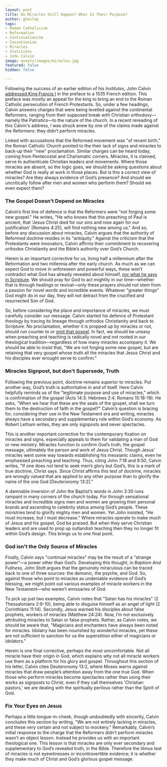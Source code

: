 ```yaml
---
layout: post
title: Do Miracles Still Happen? What Is Their Purpose?
author: gheslop
tags:
- Roman Catholicism
- Reformation
- Continuationism
- Cessationism
- Miracles
- Institutes
- John Calvin
image: assets/images/miracles.jpg
featured: false
hidden: false

---
```

Following the success of an earlier edition of his _Institutes_, John Calvin [addressed King Francis I](https://reformed.org/master/index.html?mainframe=/books/institutes/totheking.html "Preface (full text)") in the preface to a 1535 French edition. This preface was mostly an appeal for the king to bring an end to the Roman Catholic persecution of French Protestants. So, under a few headings, Calvin answers charges that were being levelled against the continental Reformers, ranging from their supposed break with Christian orthodoxy—namely the Patristics—to the nature of the church. In a recent rereading of this Calvin's address, I was struck anew by one of the claims made against the Reformers: they didn’t perform miracles.

Linked with accusations that the Reformed movement was "of recent birth," the Roman Catholic Church pointed to the their lack of signs and miracles to back-up their "new" proclamation. Similar charges can be heard today, coming from Pentecostal and Charismatic corners. Miracles, it is claimed, serve to authenticate Christian leaders and movements. Where those miracles are absent, so the logic goes, we should be asking questions about whether God is really at work in those places. But is this a correct view of miracles? Are they always evidence of God’s presence? And should we uncritically follow after men and women who perform them? Should we even expect them?

### The Gospel Doesn’t Depend on Miracles

Calvin’s first line of defence is that the Reformers were "not forging some new gospel." He writes, "He who knows that this preaching of Paul is ancient, that 'Jesus Christ died for our sins and rose again for our justification' \[Romans 4:25\], will find nothing new among us." And so, before any discussion about miracles, Calvin argues that the authority of Reformed doctrine resides in its "antiquity." Against the criticism that the Protestants were innovators, Calvin affirms their commitment to recovering orthodox Christianity and the Bible’s authority over God’s Church.

Herein is an important corrective for us, living half a millennium after the Reformation and two millennia after the early church. As much as we can expect God to move in unforeseen and powerful ways, these won’t contradict what God has already revealed about himself, [nor what he says in Scripture](https://rekindle.co.za/content/john-calvin-on-scripture-the-letter-killeth/ '"The letter killeth"'). We should pray for God to act mightily in our time—whether that is through healings or revival—only these prayers should not stem from a passion for novel words and incredible events. Whatever "greater things" God might do in our day, they will not detract from the crucified and resurrected Son of God.

So, before considering the place and importance of miracles, we must carefully consider our message. Calvin started his defence of Protestant theology by tracing its lineage through orthodox Christianity and back to Scripture. No proclamation, whether it is propped up by miracles or not, should run counter to or [omit that gospel](https://rekindle.co.za/content/galatians-the-lords-anointed-may-be-accursed/ "The Lord's Anointed versus God's Authority"). In fact, we should be uneasy when preaching and teaching is radically novel and not rooted in our theological tradition—regardless of how many miracles accompany it. We should be able to insist that, "We are not forging some new gospel, but are retaining that very gospel whose truth all the miracles that Jesus Christ and his disciples ever wrought serve to confirm."

### Miracles Signpost, but don't Supersede, Truth

Following the previous point, doctrine remains superior to miracles. Put another way, God’s truth is authoritative in and of itself. Here Calvin helpfully reminds us of the "legitimate purpose and use of miracles," which is confirmation of the gospel (Acts 14:3; Hebrews 2:4; Romans 15:18-19). He asks, "When we hear that these are the seals of the gospel, shall we turn them to the destruction of faith in the gospel?" Calvin’s question is bracing for, considering their use in the New Testament era and writing, miracles always have a secondary and supplementary role within God’s economy. As Robert Letham writes, they are only signposts and never spectacles.

This is another important corrective for the contemporary fixation on miracles and signs, especially appeals to them for validating a man of God or new ministry. Miracles function to confirm God’s truth, the gospel message, ultimately the person and work of Jesus Christ. Though Jesus’ miracles went some way towards establishing his messianic claims, even he emphasised preaching and teaching. Thus, citing John 7:18 and 8:50, Calvin writes, "If one does not tend to seek men’s glory but God’s, this is a mark of true doctrine, Christ says. Since Christ affirms this test of doctrine, miracles are wrongly valued that are applied to any other purpose than to glorify the name of the one God \[Deuteronomy 13:2\]."

A damnable inversion of John the Baptist’s words in John 3:30 runs rampant in many corners of the church today. For through sensational miracles and incredible signs men and women are growing their personal brands and ascending to celebrity status among God’s people. These ministries tend to glorify mighty men and women. Yet John insisted, "He must increase, but I must decrease." Where miracles operate to make much of Jesus and his gospel, God be praised. But when they serve Christian leaders and are used to prop up outlandish teaching then they no longer fit within God’s design. This brings us to one final point.

### God isn't the Only Source of Miracles

Finally, Calvin says "continual miracles" may be the result of a "strange power"—a power other than God’s. Developing this thought, in _Baptism And Fullness,_ John Stott argues that the genuinely miraculous can be traced back to one of three sources: the demonic, the psyche, and God. So, against those who point to miracles as undeniable evidence of God’s blessing, we might point out various examples of miracle workers in the New Testament—who weren’t emissaries of God.

To pick up just two examples, Calvin notes that "Satan has his miracles" (2 Thessalonians 2:9-10), being able to disguise himself as an angel of light (2 Corinthians 11:14). Secondly, Jesus warned his disciples about false prophets, workers of miracles (Matthew 24:24). Now, I’m not exclusively attributing miracles to Satan or false prophets. Rather, as Calvin notes, we should be aware that, "Magicians and enchanters have always been noted for miracles. Idolatry has been nourished by wonderful miracles, yet these are not sufficient to sanction for us the superstition either of magicians or idolators."

Herein is one final corrective, perhaps the most uncomfortable. Not all miracle have their origin in God, which explains why not all miracle workers use them as a platform for his glory and gospel. Throughout this section of his letter, Calvin cites Deuteronomy 13:2, where Moses warns against miracles that draw people’s attention away from the one true God. When those who perform miracles become spectacles rather than using their works as signposts to Christ, even if they call themselves 'Christian pastors,' we are dealing with the spiritually perilous rather than the Spirit of God.

### Fix Your Eyes on Jesus

Perhaps a little tongue-in-cheek, though undoubtedly with sincerity, Calvin concludes this section by writing, "We are not entirely lacking in miracles, and these very certain and not subject to mockery." Remarkably, Calvin’s initial response to the charge that the Reformers didn’t perform miracles wasn’t an object lesson. Instead he provides us with an important theological one. This lesson is that miracles are only ever secondary and supplementary to God’s revealed truth, in the Bible. Therefore the litmus test of miracles is not eyewitnesses or incontrovertible evidence; it is whether they make much of Christ and God’s glorious gospel message.